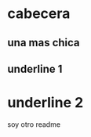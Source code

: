 # cabecera 
## una mas chica

underline 1
-----------


underline 2
===========











soy otro readme